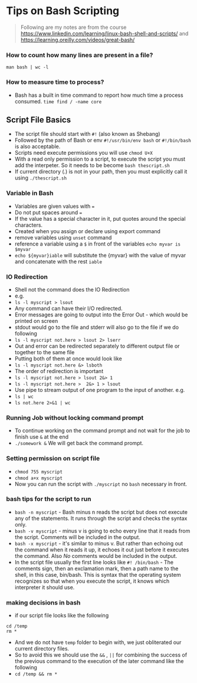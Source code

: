 # Tips on Bash Scripting
> Following are my notes are from the course https://www.linkedin.com/learning/linux-bash-shell-and-scripts/ and https://learning.oreilly.com/videos/great-bash/

### How to count how many lines are present in a file?

`man bash | wc -l`

### How to measure time to process?
- Bash has a built in time command to report how much time a process consumed. `time find / -name core`

## Script File Basics

- The script file should start with `#!` (also known as Shebang)
- Followed by the path of Bash or env `#!/usr/bin/env bash` or `#!/bin/bash` is also acceptable.
- Scripts need execute permissions you will use `chmod U+X`
- With a read only permission to a script, to execute the script you must add the interpeter. So it needs to be become `bash thescript.sh`
- If current directory (.) is not in your path, then you must explicitly call it using `./thescript.sh`

### Variable in Bash
- Variables are given values with `=`
- Do not put spaces around `=`
- If the value has a special character in it, put quotes around the special characters.
- Created when you assign or declare using export command
- remove variables using `unset` command
- reference a variable using a `$` in front of the variables `echo myvar is $myvar`
- `echo ${myvar}iable` will substitute the {myvar} with the value of myvar and concatenate with the rest `iable`

### IO Redirection
- Shell not the command does the IO Redirection
- e.g. 
- ` ls -l myscript > lsout `
- Any command can have their I/O redirected.
- Error messages are going to output into the Error Out - which would be printed on screen
- stdout would go to the file and stderr will also go to the file if we do following
- `ls -l myscript not.here > lsout 2> lserr`
- Out and error can be redirected separately to different output file or together to the same file
- Putting both of them at once would look like
- `ls -l myscript not.here &> lsboth`
- The order of redirection is important
- `ls -l myscript not.here > lsout 2&> 1`
- `ls -l myscript not.here >  2&> 1 > lsout`
- Use pipe to stream output of one program to the input of another. e.g.
- `ls | wc`
- `ls not.here 2>&1 | wc`

### Running Job without locking command prompt
- To continue working on the command prompt and not wait for the job to finish use `&` at the end
- `./somework &` We will get  back the command prompt.

### Setting permission on script file
- `chmod 755 myscript`
- `chmod a+x myscript`
- Now you can run the script with `./myscript` no `bash` necessary in front.

### bash tips for the script to run
- `bash -n myscript` - Bash minus n reads the script but does not execute any of the statements. It runs through the script and checks the syntax only. 
- `bash -v myscript` - minus v is going to echo every line that it reads from the script. Comments will be included in the output.
- `bash -x myscript` - it's similar to minus v. But rather than echoing out the command when it reads it up, it echoes it out just before it executes the command. Also *No* comments would be included in the output.
- In the script file usually the first line looks like `#! /bin/bash` - The comments sign, then an exclamation mark, then a path name to the shell, in this case, bin/bash. This is syntax that the operating system recognizes so that when you execute the script, it knows which interpreter it should use.

### making decisions in bash
- if our script file looks like the following
``` 
cd /temp
rm *
```
- And we do not have `temp` folder to begin with, we just obliterated our current directory files.
- So to avoid this we should use the `&&` , `||` for combining the success of the previous command to the execution of the later command like the following
- `cd /temp && rm *`


